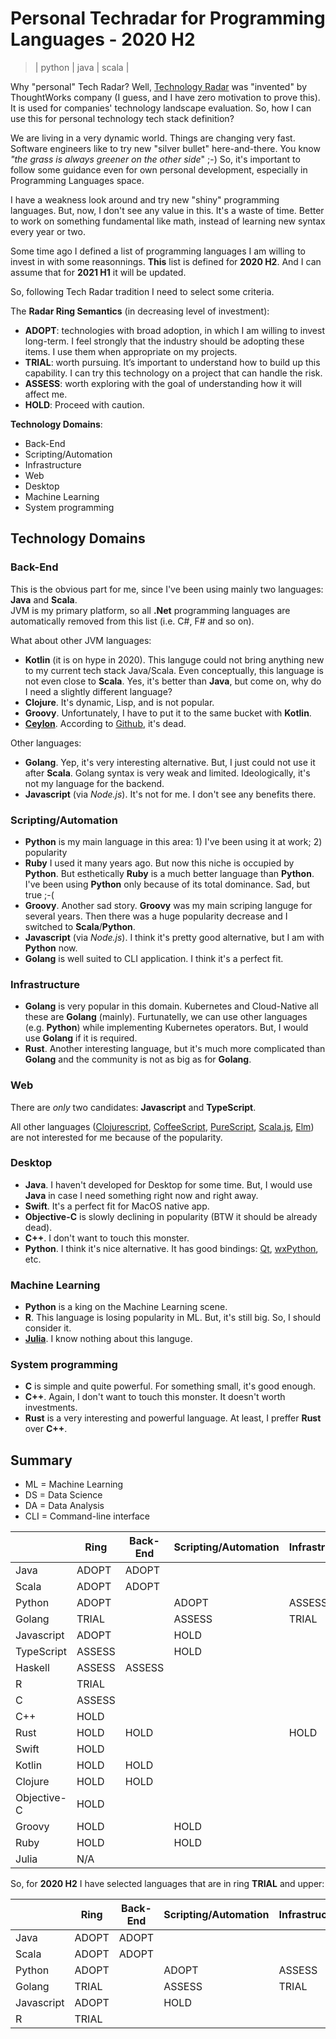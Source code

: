 # Personal Techradar for Programming Languages - 2020 H2
> | python | java | scala |

Why "personal" Tech Radar? Well, [Technology Radar](https://www.thoughtworks.com/de/radar) was "invented" by ThoughtWorks company
(I guess, and I have zero motivation to prove this).
It is used for companies' technology landscape evaluation. So, how I can use this for personal technology tech stack definition?

We are living in a very dynamic world. Things are changing very fast. Software engineers like to try new "silver bullet" here-and-there.
You know *"the grass is always greener on the other side*" ;-) So, it's important to follow some guidance even for own personal development,
especially in Programming Languages space.

I have a weakness look around and try new "shiny" programming languages. But, now, I don't see any value in this. It's a waste of time. Better to work on something fundamental like math, instead of learning new syntax every year or two.

Some time ago I defined a list of programming languages I am willing to invest in with some reasonnings. **This** list is defined for **2020 H2**. And I can assume that for **2021 H1** it will be updated.

So, following Tech Radar tradition I need to select some criteria.

The **Radar Ring Semantics** (in decreasing level of investment):

- **ADOPT**: technologies with broad adoption, in which I am willing to invest long-term. I feel strongly that the industry should be adopting these items. I use them when appropriate on my projects.
- **TRIAL**: worth pursuing. It’s important to understand how to build up this capability. I can try this technology on a project that can handle the risk.
- **ASSESS**: worth exploring with the goal of understanding how it will affect me.
- **HOLD**: Proceed with caution.

**Technology Domains**:

- Back-End
- Scripting/Automation
- Infrastructure
- Web
- Desktop
- Machine Learning
- System programming

## Technology Domains

### Back-End

This is the obvious part for me, since I've been using mainly two languages: **Java** and **Scala**.  
JVM is my primary platform, so all **.Net** programming languages are automatically removed from this list (i.e. C#, F# and so on).

What about other JVM languages:

- **Kotlin** (it is on hype in 2020). This languge could not bring anything new to my current tech stack Java/Scala. Even conceptually, this language is not even close to **Scala**. Yes, it's better than **Java**, but come on, why do I need a slightly different language?
- **Clojure**. It's dynamic, Lisp, and is not popular.
- **Groovy**. Unfortunately, I have to put it to the same bucket with **Kotlin**.
- **[Ceylon](https://ceylon-lang.org)**. According to [Github](https://github.com/ceylon), it's dead.

Other languages:

- **Golang**. Yep, it's very interesting alternative. But, I just could not use it after **Scala**. Golang syntax is very weak and limited. Ideologically, it's not my language for the backend.
- **Javascript** (via *Node.js*). It's not for me. I don't see any benefits there.

### Scripting/Automation

- **Python** is my main language in this area: 1) I've been using it at work; 2) popularity
- **Ruby** I used it many years ago. But now this niche is occupied by **Python**. But esthetically **Ruby** is a much better language than **Python**. I've been using **Python** only because of its total dominance. Sad, but true ;-(
- **Groovy**. Another sad story. **Groovy** was my main scriping languge for several years. Then there was a huge popularity decrease and I switched to **Scala**/**Python**.
- **Javascript** (via *Node.js*). I think it's pretty good alternative, but I am with **Python** now.
- **Golang** is well suited to CLI application. I think it's a perfect fit.

### Infrastructure

- **Golang** is very popular in this domain. Kubernetes and Cloud-Native all these are **Golang** (mainly). Furtunatelly, we can use other languages (e.g. **Python**) while implementing Kubernetes operators. But, I would use **Golang** if it is required.
- **Rust**. Another interesting language, but it's much more complicated than **Golang** and the community is not as big as for **Golang**.

### Web

There are *only* two candidates: **Javascript** and **TypeScript**.

All other languages ([Clojurescript](https://clojurescript.org), [CoffeeScript](https://coffeescript.org), [PureScript](https://www.purescript.org), [Scala.js](https://www.scala-js.org), [Elm](https://elm-lang.org)) are not interested for me because of the popularity.

### Desktop

- **Java**. I haven't developed for Desktop for some time. But, I would use **Java** in case I need something right now and right away.
- **Swift**. It's a perfect fit for MacOS native app.
- **Objective-C** is slowly declining in popularity (BTW it should be already dead).
- **C++**. I don't want to touch this monster.
- **Python**. I think it's nice alternative. It has good bindings: [Qt](http://qt.io), [wxPython](https://www.wxpython.org), etc.

### Machine Learning

- **Python** is a king on the Machine Learning scene.
- **R**. This language is losing popularity in ML. But, it's still big. So, I should consider it.
- **[Julia](https://julialang.org)**. I know nothing about this languge.

### System programming

- **C** is simple and quite powerful. For something small, it's good enough.
- **C++**. Again, I don't want to touch this monster. It doesn't worth investments.
- **Rust** is a very interesting and powerful language. At least, I preffer **Rust** over **C++**.

## Summary

- ML = Machine Learning
- DS = Data Science
- DA = Data Analysis
- CLI = Command-line interface  

|             | Ring   | Back-End | Scripting/Automation | Infrastructure | Web    | Desktop | ML/DS/DA         | System programming |
|-------------|--------|----------|----------------------|----------------|--------|---------|------------------|--------------------|
| Java        | ADOPT  | ADOPT    |                      |                |        | ADOPT   |                  |                    |
| Scala       | ADOPT  | ADOPT    |                      |                |        |         |                  |                    |
| Python      | ADOPT  |          | ADOPT                | ASSESS         |        | ASSESS  | ADOPT            |                    |
| Golang      | TRIAL  |          | ASSESS               | TRIAL          |        |         |                  |                    |
| Javascript  | ADOPT  |          | HOLD                 |                | ADOPT  |         |                  |                    |
| TypeScript  | ASSESS |          | HOLD                 |                | ASSESS |         |                  |                    |
| Haskell     | ASSESS | ASSESS   |                      |                |        |         |                  |                    |
| R           | TRIAL  |          |                      |                |        |         | TRIAL            |                    |
| C           | ASSESS |          |                      |                |        |         |                  | ASESS              |
| C++         | HOLD   |          |                      |                |        | HOLD    |                  | HOLD               |
| Rust        | HOLD   | HOLD     |                      | HOLD           |        |         |                  | HOLD               |
| Swift       | HOLD   |          |                      |                |        | HOLD    |                  |                    |
| Kotlin      | HOLD   | HOLD     |                      |                |        |         |                  |                    |
| Clojure     | HOLD   | HOLD     |                      |                |        |         |                  |                    |
| Objective-C | HOLD   |          |                      |                |        | HOLD    |                  |                    |
| Groovy      | HOLD   |          | HOLD                 |                |        |         |                  |                    |
| Ruby        | HOLD   |          | HOLD                 |                |        |         |                  |                    |
| Julia       | N/A    |          |                      |                |        |         |                  |                    |

So, for **2020 H2** I have selected languages that are in ring **TRIAL** and upper:

|             | Ring   | Back-End | Scripting/Automation | Infrastructure | Web    | Desktop | ML/DS/DA         | System programming |
|-------------|--------|----------|----------------------|----------------|--------|---------|------------------|--------------------|
| Java        | ADOPT  | ADOPT    |                      |                |        | ADOPT   |                  |                    |
| Scala       | ADOPT  | ADOPT    |                      |                |        |         |                  |                    |
| Python      | ADOPT  |          | ADOPT                | ASSESS         |        | ASSESS  | ADOPT            |                    |
| Golang      | TRIAL  |          | ASSESS               | TRIAL          |        |         |                  |                    |
| Javascript  | ADOPT  |          | HOLD                 |                | ADOPT  |         |                  |                    |
| R           | TRIAL  |          |                      |                |        |         | TRIAL            |                    |
